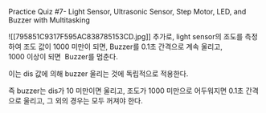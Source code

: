 Practice Quiz #7- Light Sensor, Ultrasonic Sensor, Step Motor, LED, and Buzzer with Multitasking

![[795851C9317F595AC838785153CD.jpg]]
추가로, light sensor의 조도를 측정하여 조도 값이 1000 미만이 되면, Buzzer를 0.1초 간격으로 계속 울리고,  
1000 이상이 되면  Buzzer를 멈춘다. 

이는 dis 값에 의해 buzzer 울리는 것에 독립적으로 적용한다.

즉 buzzer는 dis가 10 미만이면 울리고, 조도가 1000 미만으로 어두워지면 0.1초 간격으로 울리고, 그 외의 경우는 모두 꺼져야 한다.